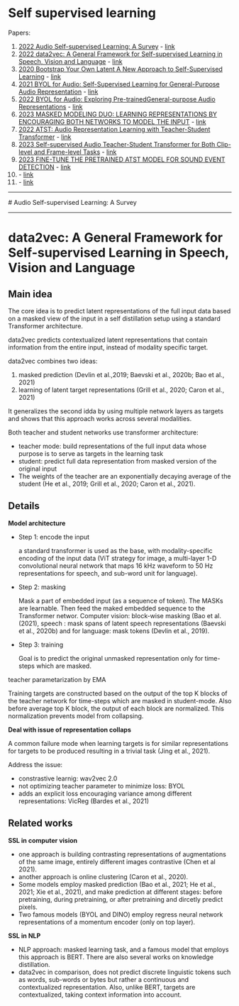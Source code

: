 # Self supervised learning

Papers:
1. [2022 Audio Self-supervised Learning: A Survey](#p1) - [link](https://github.com/Sean-Toroghi/Papers_summary/blob/f91498a949d4977219f5fd09ce517bf6f695e9d4/self-supervised%20learning/2022%20Audio%20Self-supervised%20Learning---%20A%20Survey.pdf)
2. [2022 data2vec: A General Framework for Self-supervised Learning in Speech, Vision and Language](#p2) - [link](https://arxiv.org/abs/2202.03555)
3. [2020 Bootstrap Your Own Latent A New Approach to Self-Supervised Learning](#p3) - [link]()
4. [2021 BYOL for Audio: Self-Supervised Learning for General-Purpose Audio Representation](#p4) - [link]()
5. [2022 BYOL for Audio: Exploring Pre-trainedGeneral-purpose Audio Representations](#p5) - [link]()
6. [2023 MASKED MODELING DUO: LEARNING REPRESENTATIONS BY ENCOURAGING BOTH NETWORKS TO MODEL THE INPUT](#p6) - [link]()
7. [2022 ATST: Audio Representation Learning with Teacher-Student Transformer](#p7) - [link]()
8. [2023 Self-supervised Audio Teacher-Student Transformer for Both Clip-level and Frame-level Tasks](#p8) - [link]()
9. [2023 FINE-TUNE THE PRETRAINED ATST MODEL FOR SOUND EVENT DETECTION](#p9) - [link]()
10. []() - [link]()
11. []() - [link]()
 
---


<a id='p1'> # Audio Self-supervised Learning: A Survey</a>


---
# <a id='p2'>data2vec: A General Framework for Self-supervised Learning in Speech, Vision and Language</a>



## Main idea

The core idea is to predict latent representations of the full input data based on a masked view of the input in a self distillation setup using a standard Transformer architecture.

data2vec predicts contextualized latent representations that contain information from the entire input, instead of modality specific target.


data2vec combines two ideas: 
1. masked prediction (Devlin et al.,2019; Baevski et al., 2020b; Bao et al., 2021)
2. learning of latent target representations (Grill et al., 2020; Caron et al., 2021)

  It generalizes the second idda by using multiple network layers as targets and shows that this approach works across several modalities.

Both teacher and student networks use transformer architecture:
- teacher mode: build representations of the full input data whose purpose is to serve as targets in the learning task 
- student: predict full data representation from masked version of the original input
- The weights of the teacher are an exponentially decaying average of the student (He et al., 2019; Grill et al., 2020; Caron et al., 2021).


## Details
__Model architecture__

- Step 1: encode the input

  a standard transformer is used as the base, with modality-specific encoding of the input data (ViT strategy for image, a multi-layer 1-D convolutional neural network that maps 16 kHz waveform to 50 Hz representations for speech,  and sub-word unit for language). 
- Step 2: masking

  Mask a part of embedded input (as a sequence of token). The MASKs are learnable. Then feed the maked embedded sequence to the Transformer networ. Computer vision: block-wise masking (Bao et al. (2021), speech : mask spans of latent speech representations (Baevski et al., 2020b) and for language: mask tokens (Devlin et al., 2019).
- Step 3: training

  Goal is to predict the original unmasked representation only for time-steps which are masked.

 teacher parametarization by EMA

 Training targets are constructed based on the output of the top K blocks of the teacher network for time-steps which are masked in student-mode. Also before average top K block, the output of each block are normalized. This normalization prevents model from collapsing. 


__Deal with issue of representation collaps__

A common failure mode when learning targets is for similar representations for targets to be produced resulting in a trivial task (Jing et al., 2021).

Address the issue:
- constrastive learnig: wav2vec 2.0
- not optimizing teacher parameter to minimize loss: BYOL
-  adds an explicit loss encouraging variance among different representations: VicReg (Bardes et al., 2021)


## Related works

__SSL in computer vision__
- one approach is building contrasting representations of augmentations of the same image, entirely different
images contrastive (Chen et al 2021).
- another approach is online clustering (Caron et al., 2020).
- Some models employ masked prediction (Bao et al., 2021; He et al., 2021; Xie et al., 2021), and make prediction at different stages: before pretraining, during pretraining, or after pretraining and dircetly predict pixels.
- Two famous models (BYOL and DINO) employ regress neural network representations of a momentum encoder (only on top layer).

__SSL in NLP__
- NLP approach: masked learning task, and a famous model that employs this approach is BERT. There are also several works on knowledge distillation.
- data2vec in comparison, does not predict discrete linguistic tokens such as words, sub-words or bytes but rather a continuous and contextualized representation. Also, unlike BERT, targets are contextualized, taking context information into account.
